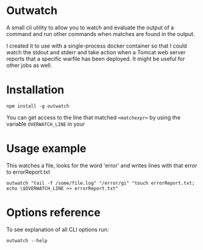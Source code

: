 # Outwatch
A small cli utility to allow you to watch and evaluate the output of a command and run other commands when matches are found in the output.

I created it to use with a single-process docker container so that I could watch the stdout and stderr and take action when a Tomcat web server reports that a specific warfile has been deployed.  It might be useful for other jobs as well.

# Installation
```
npm install -g outwatch
```

You can get access to the line that matched `<matchexpr>` by using the variable `OVERWATCH_LINE` in your


# Usage example
This watches a file, looks for the word 'error' and writes lines with that error to errorReport.txt
```
outwatch "tail -f /some/file.log" "/error/gi" "touch errorReport.txt; echo \$OVERWATCH_LINE >> errorReport.txt"

```

# Options reference
To see explanation of all CLI options run:
```
outwatch --help
```
